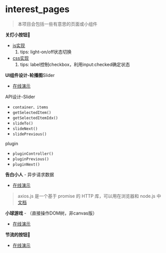 # interest_pages

> 本项目会包括一些有意思的页面或小组件

**关灯小按钮**🔘

- [js实现](https://si3ver.github.io/interest_pages/lightButton-js/index.html)
    1. tips: light-on/off状态切换
- [css实现](https://si3ver.github.io/interest_pages/lightButton-css/index.html)
    1. tips: label控制checkbox，利用input:checked确定状态

**UI组件设计-轮播图**Slider

- [在线演示](https://si3ver.github.io/interest_pages/mySlider/index.html)

API设计-Slider

+ `container、items`
+ `getSelectedItem()`
+ `getSelectedItemIdx()`
+ `slideTo()`
+ `slideNext()`
+ `slidePrevious()`

plugin

+ `pluginController()`
+ `pluginPrevious()`
+ `pluginNext()`

**告白小人** - 异步请求数据

- [在线演示](https://si3ver.github.io/interest_pages/gaobai/index.html)

> axios.js 是一个基于 promise 的 HTTP 库，可以用在浏览器和 node.js 中 [文档](https://www.kancloud.cn/yunye/axios/234845)

**小球游戏** - （直接操作DOM树，非canvas版）

- [在线演示](https://si3ver.github.io/interest_pages/ball-game/index.html)

**节流的按钮**🔘

- [在线演示](https://si3ver.github.io/interest_pages/throttle-btn/index.html)

